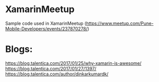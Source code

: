 # XamarinMeetup
Sample code used in XamarinMeetup (https://www.meetup.com/Pune-Mobile-Developers/events/237870278/)

# Blogs:
  https://blog.talentica.com/2017/01/25/why-xamarin-is-awesome/
  https://blog.talentica.com/2017/01/27/1397/
  https://blog.talentica.com/author/dinkarkumardk/
